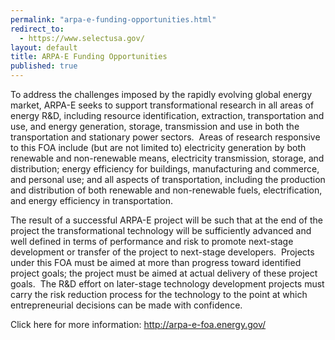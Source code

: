 ```yaml
---
permalink: "arpa-e-funding-opportunities.html"
redirect_to:
  - https://www.selectusa.gov/
layout: default
title: ARPA-E Funding Opportunities
published: true
---
```


<P>To address the challenges imposed by the rapidly evolving global energy market, ARPA-E seeks to support transformational research in all areas of energy R&amp;D, including resource identification, extraction, transportation and use, and energy generation, storage, transmission and use in both the transportation and stationary power sectors.&nbsp; Areas of research responsive to this FOA include (but are not limited to) electricity generation by both renewable and non-renewable means, electricity transmission, storage, and distribution; energy efficiency for buildings, manufacturing and commerce, and personal use; and all aspects of transportation, including the production and distribution of both renewable and non-renewable fuels, electrification, and energy efficiency in transportation.</p>
<P>The result of a successful ARPA-E project will be such that at the end of the project the transformational technology will be sufficiently advanced and well defined in terms of performance and risk to promote next-stage development or transfer of the project to next-stage developers.&nbsp; Projects under this FOA must be aimed at more than progress toward identified project goals; the project must be aimed at actual delivery of these project goals.&nbsp; The R&amp;D effort on later-stage technology development projects must carry the risk reduction process for the technology to the point at which entrepreneurial decisions can be made with confidence.</p>
<P>Click here for more information: <A href="http://arpa-e-foa.energy.gov/" target=_self>http://arpa-e-foa.energy.gov/</a></p>